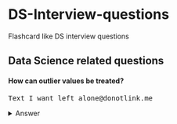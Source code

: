 # DS-Interview-questions
Flashcard like DS interview questions

## Data Science related questions

#### How can outlier values be treated?
<pre>Text I want left alone@donotlink.me</pre>

<details>
  <summary>Answer</summary>
  
  1. Can be dropped if it's garbage value
  - e.g. height = abc ft, then it's string value instead of int or float, hence can be dropped
  - if it's extreme value, it can be removed
  2. If you cannot drop outliers, you can try
  - a different model
</details>



